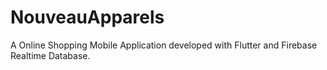 # NouveauApparels
A Online Shopping Mobile Application developed with Flutter and Firebase Realtime Database.

